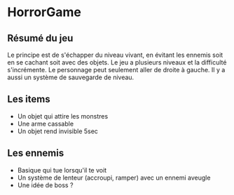 # HorrorGame

## Résumé du jeu
Le principe est de s'échapper du niveau vivant, en évitant les ennemis soit en se cachant soit avec des objets. Le jeu a plusieurs niveaux et la difficulté s'incrémente. Le personnage peut seulement aller de droite à gauche. Il y a aussi un système de sauvegarde de niveau.

## Les items
* Un objet qui attire les monstres
* Une arme cassable
* Un objet rend invisible 5sec

## Les ennemis
* Basique qui tue lorsqu'il te voit
* Un système de lenteur (accroupi, ramper) avec un ennemi aveugle
* Une idée de boss ? 
